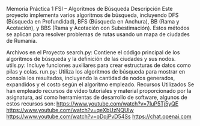 Memoria Práctica 1 FSI – Algoritmos de Búsqueda
Descripción
Este proyecto implementa varios algoritmos de búsqueda, incluyendo DFS (Búsqueda en Profundidad), BFS (Búsqueda en Anchura), BB (Rama y Acotación), y BBS (Rama y Acotación con Subestimación). Estos métodos se aplican para resolver problemas de rutas usando un mapa de ciudades de Rumanía.

Archivos en el Proyecto
search.py: Contiene el código principal de los algoritmos de búsqueda y la definición de las ciudades y sus nodos.
utils.py: Incluye funciones auxiliares para crear estructuras de datos como pilas y colas.
run.py: Utiliza los algoritmos de búsqueda para mostrar en consola los resultados, incluyendo la cantidad de nodos generados, expandidos y el costo según el algoritmo empleado.
Recursos Utilizados
Se han empleado recursos de video tutoriales y material proporcionado por la asignatura, así como herramientas de desarrollo de software, algunos de estos recursos son:
https://www.youtube.com/watch?v=7luP5Tj5yQE
https://www.youtube.com/watch?v=qeXbUzNQUlw
https://www.youtube.com/watch?v=oDqjPvD54Ss
https://chat.openai.com


